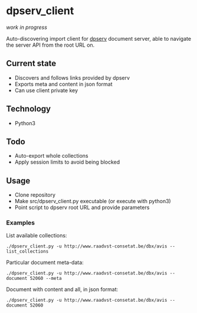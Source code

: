 # dpserv_client
*work in progress*

Auto-discovering import client for [dpserv](https://github.com/RvS-CdE/dpserv) document server, able to navigate the server API from the root URL on.

## Current state

 * Discovers and follows links provided by dpserv
 * Exports meta and content in json format
 * Can use client private key

## Technology

 * Python3

## Todo

 * Auto-export whole collections
 * Apply session limits to avoid being blocked

## Usage

 * Clone repository
 * Make src/dpserv_client.py executable (or execute with python3)
 * Point script to dpserv root URL and provide parameters

### Examples
List available collections:

    ./dpserv_client.py -u http://www.raadvst-consetat.be/dbx/avis --list_collections

Particular document meta-data:

    ./dpserv_client.py -u http://www.raadvst-consetat.be/dbx/avis --document 52060 --meta

Document with content and all, in json format:

    ./dpserv_client.py -u http://www.raadvst-consetat.be/dbx/avis --document 52060
 

